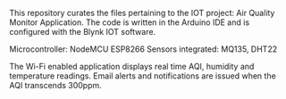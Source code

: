 This repository curates the files pertaining to the IOT project: Air Quality Monitor Application.
The code is written in the Arduino IDE and is configured with the Blynk IOT software.

Microcontroller: NodeMCU ESP8266
Sensors integrated: MQ135, DHT22

The Wi-Fi enabled application displays real time AQI, humidity and temperature readings.
Email alerts and notifications are issued when the AQI transcends 300ppm.
